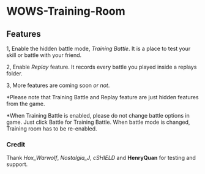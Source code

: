 # WOWS-Training-Room
## Features
1, Enable the hidden battle mode, *Training Battle*. It is a place to test your skill or battle with your friend.

2, Enable *Replay* feature. It records every battle you played inside a replays folder.

3, More features are coming soon *or not*.

*Please note that Training Battle and Replay feature are just hidden features from the game.

*When Training Battle is enabled, please do not change battle options in game. Just click Battle for Training Battle. 
When battle mode is changed, Training room has to be re-enabled.

### Credit
Thank *Hox_Warwolf*, *Nostalgia_J*, *cSHIELD* and **HenryQuan** for testing and support.
